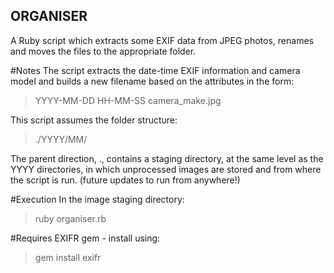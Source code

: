 ## ORGANISER
A Ruby script which extracts some EXIF data from JPEG photos, renames and moves the 
files to the appropriate folder.

#Notes
The script extracts the date-time EXIF information and camera model and builds a 
new filename based on the attributes in the form:
>	YYYY-MM-DD HH-MM-SS camera_make.jpg

This script assumes the folder structure:
>	./YYYY/MM/

The parent direction, ., contains a staging directory, at the same level as the YYYY directories,
in which unprocessed images are stored and from where the script is run. (future updates to run from anywhere!)

#Execution
In the image staging directory:
>	ruby organiser.rb

#Requires
EXIFR gem - install using:
>	gem install exifr